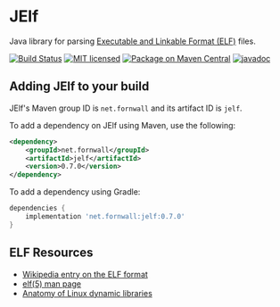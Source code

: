 # JElf
Java library for parsing [Executable and Linkable Format (ELF)](https://en.wikipedia.org/wiki/Executable_and_Linkable_Format) files.

[![Build Status](https://github.com/fornwall/jelf/workflows/Java%20CI/badge.svg)](https://github.com/fornwall/jelf/actions?query=workflow%3A%22Java+CI%22)
[![MIT licensed](http://img.shields.io/:license-MIT-blue.svg)](LICENSE.txt)
[![Package on Maven Central](https://img.shields.io/maven-central/v/net.fornwall/jelf)](https://search.maven.org/artifact/net.fornwall/jelf/)
[![javadoc](https://www.javadoc.io/badge/net.fornwall/jelf.svg)](https://www.javadoc.io/doc/net.fornwall/jelf)

## Adding JElf to your build

JElf's Maven group ID is `net.fornwall` and its artifact ID is `jelf`.

To add a dependency on JElf using Maven, use the following:

```xml
<dependency>
    <groupId>net.fornwall</groupId>
    <artifactId>jelf</artifactId>
    <version>0.7.0</version>
</dependency>
```

To add a dependency using Gradle:

```gradle
dependencies {
    implementation 'net.fornwall:jelf:0.7.0'
}
```

## ELF Resources
- [Wikipedia entry on the ELF format](https://en.wikipedia.org/wiki/Executable_and_Linkable_Format)
- [elf(5) man page](http://man7.org/linux/man-pages/man5/elf.5.html)
- [Anatomy of Linux dynamic libraries](https://www.ibm.com/developerworks/library/l-dynamic-libraries/)
